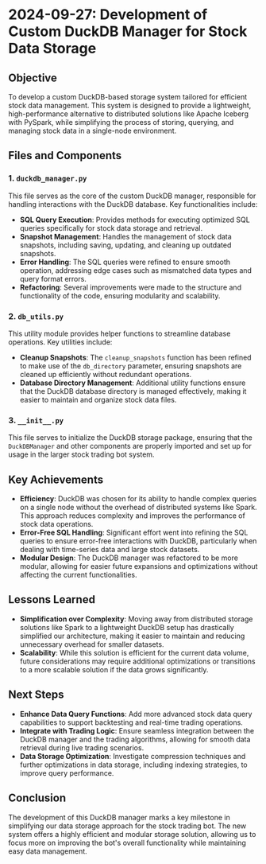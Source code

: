 # 2024-09-27: Development of Custom DuckDB Manager for Stock Data Storage

## Objective
To develop a custom DuckDB-based storage system tailored for efficient stock data management. This system is designed to provide a lightweight, high-performance alternative to distributed solutions like Apache Iceberg with PySpark, while simplifying the process of storing, querying, and managing stock data in a single-node environment.

## Files and Components

### 1. `duckdb_manager.py`
This file serves as the core of the custom DuckDB manager, responsible for handling interactions with the DuckDB database. Key functionalities include:
- **SQL Query Execution**: Provides methods for executing optimized SQL queries specifically for stock data storage and retrieval.
- **Snapshot Management**: Handles the management of stock data snapshots, including saving, updating, and cleaning up outdated snapshots.
- **Error Handling**: The SQL queries were refined to ensure smooth operation, addressing edge cases such as mismatched data types and query format errors.
- **Refactoring**: Several improvements were made to the structure and functionality of the code, ensuring modularity and scalability.

### 2. `db_utils.py`
This utility module provides helper functions to streamline database operations. Key utilities include:
- **Cleanup Snapshots**: The `cleanup_snapshots` function has been refined to make use of the `db_directory` parameter, ensuring snapshots are cleaned up efficiently without redundant operations.
- **Database Directory Management**: Additional utility functions ensure that the DuckDB database directory is managed effectively, making it easier to maintain and organize stock data files.

### 3. `__init__.py`
This file serves to initialize the DuckDB storage package, ensuring that the `DuckDBManager` and other components are properly imported and set up for usage in the larger stock trading bot system.

## Key Achievements
- **Efficiency**: DuckDB was chosen for its ability to handle complex queries on a single node without the overhead of distributed systems like Spark. This approach reduces complexity and improves the performance of stock data operations.
- **Error-Free SQL Handling**: Significant effort went into refining the SQL queries to ensure error-free interactions with DuckDB, particularly when dealing with time-series data and large stock datasets.
- **Modular Design**: The DuckDB manager was refactored to be more modular, allowing for easier future expansions and optimizations without affecting the current functionalities.

## Lessons Learned
- **Simplification over Complexity**: Moving away from distributed storage solutions like Spark to a lightweight DuckDB setup has drastically simplified our architecture, making it easier to maintain and reducing unnecessary overhead for smaller datasets.
- **Scalability**: While this solution is efficient for the current data volume, future considerations may require additional optimizations or transitions to a more scalable solution if the data grows significantly.

## Next Steps
- **Enhance Data Query Functions**: Add more advanced stock data query capabilities to support backtesting and real-time trading operations.
- **Integrate with Trading Logic**: Ensure seamless integration between the DuckDB manager and the trading algorithms, allowing for smooth data retrieval during live trading scenarios.
- **Data Storage Optimization**: Investigate compression techniques and further optimizations in data storage, including indexing strategies, to improve query performance.

## Conclusion
The development of this DuckDB manager marks a key milestone in simplifying our data storage approach for the stock trading bot. The new system offers a highly efficient and modular storage solution, allowing us to focus more on improving the bot's overall functionality while maintaining easy data management.
